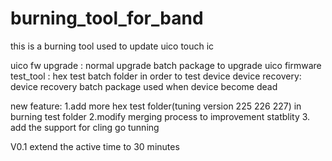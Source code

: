 # burning_tool_for_band
this is a burning tool used to update uico touch ic

uico fw upgrade : normal upgrade batch package to upgrade uico firmware
test_tool : hex test batch folder in order to test device
device recovery: device recovery batch package used when device become dead

new feature:
1.add more hex test folder(tuning version 225 226 227) in burning test folder
2.modify merging process to improvement statblity
3. add the support for cling go tunning

V0.1
	extend the active time to 30 minutes 


